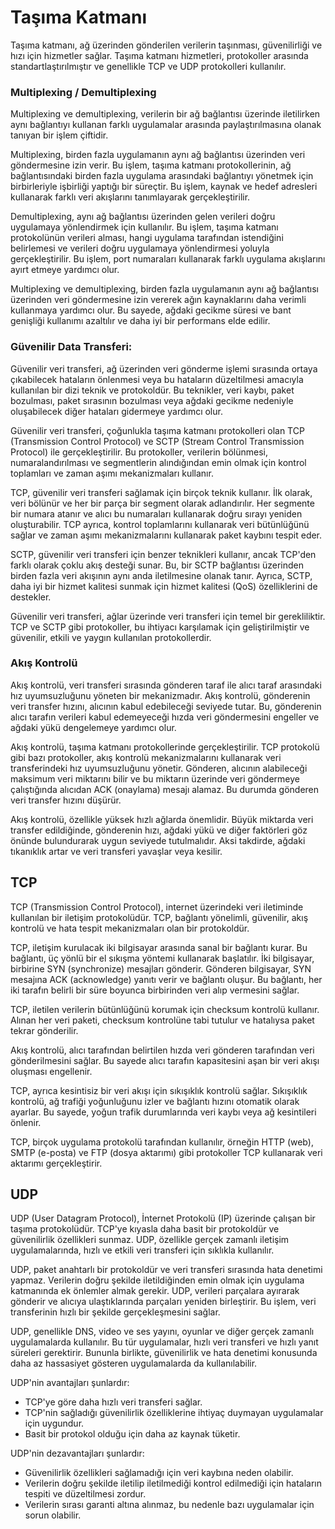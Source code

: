# Taşıma Katmanı

Taşıma katmanı, ağ üzerinden gönderilen verilerin taşınması, güvenilirliği ve hızı için hizmetler sağlar. Taşıma katmanı hizmetleri, protokoller arasında standartlaştırılmıştır ve genellikle TCP ve UDP protokolleri kullanılır.

### Multiplexing / Demultiplexing 

Multiplexing ve demultiplexing, verilerin bir ağ bağlantısı üzerinde iletilirken aynı bağlantıyı kullanan farklı uygulamalar arasında paylaştırılmasına olanak tanıyan bir işlem çiftidir.

Multiplexing, birden fazla uygulamanın aynı ağ bağlantısı üzerinden veri göndermesine izin verir. Bu işlem, taşıma katmanı protokollerinin, ağ bağlantısındaki birden fazla uygulama arasındaki bağlantıyı yönetmek için birbirleriyle işbirliği yaptığı bir süreçtir. Bu işlem, kaynak ve hedef adresleri kullanarak farklı veri akışlarını tanımlayarak gerçekleştirilir.

Demultiplexing, aynı ağ bağlantısı üzerinden gelen verileri doğru uygulamaya yönlendirmek için kullanılır. Bu işlem, taşıma katmanı protokolünün verileri alması, hangi uygulama tarafından istendiğini belirlemesi ve verileri doğru uygulamaya yönlendirmesi yoluyla gerçekleştirilir. Bu işlem, port numaraları kullanarak farklı uygulama akışlarını ayırt etmeye yardımcı olur.

Multiplexing ve demultiplexing, birden fazla uygulamanın aynı ağ bağlantısı üzerinden veri göndermesine izin vererek ağın kaynaklarını daha verimli kullanmaya yardımcı olur. Bu sayede, ağdaki gecikme süresi ve bant genişliği kullanımı azaltılır ve daha iyi bir performans elde edilir.

### Güvenilir Data Transferi:

Güvenilir veri transferi, ağ üzerinden veri gönderme işlemi sırasında ortaya çıkabilecek hataların önlenmesi veya bu hataların düzeltilmesi amacıyla kullanılan bir dizi teknik ve protokoldür. Bu teknikler, veri kaybı, paket bozulması, paket sırasının bozulması veya ağdaki gecikme nedeniyle oluşabilecek diğer hataları gidermeye yardımcı olur.

Güvenilir veri transferi, çoğunlukla taşıma katmanı protokolleri olan TCP (Transmission Control Protocol) ve SCTP (Stream Control Transmission Protocol) ile gerçekleştirilir. Bu protokoller, verilerin bölünmesi, numaralandırılması ve segmentlerin alındığından emin olmak için kontrol toplamları ve zaman aşımı mekanizmaları kullanır.

TCP, güvenilir veri transferi sağlamak için birçok teknik kullanır. İlk olarak, veri bölünür ve her bir parça bir segment olarak adlandırılır. Her segmente bir numara atanır ve alıcı bu numaraları kullanarak doğru sırayı yeniden oluşturabilir. TCP ayrıca, kontrol toplamlarını kullanarak veri bütünlüğünü sağlar ve zaman aşımı mekanizmalarını kullanarak paket kaybını tespit eder.

SCTP, güvenilir veri transferi için benzer teknikleri kullanır, ancak TCP'den farklı olarak çoklu akış desteği sunar. Bu, bir SCTP bağlantısı üzerinden birden fazla veri akışının aynı anda iletilmesine olanak tanır. Ayrıca, SCTP, daha iyi bir hizmet kalitesi sunmak için hizmet kalitesi (QoS) özelliklerini de destekler.

Güvenilir veri transferi, ağlar üzerinde veri transferi için temel bir gerekliliktir. TCP ve SCTP gibi protokoller, bu ihtiyacı karşılamak için geliştirilmiştir ve güvenilir, etkili ve yaygın kullanılan protokollerdir.

### Akış Kontrolü 

Akış kontrolü, veri transferi sırasında gönderen taraf ile alıcı taraf arasındaki hız uyumsuzluğunu yöneten bir mekanizmadır. Akış kontrolü, gönderenin veri transfer hızını, alıcının kabul edebileceği seviyede tutar. Bu, gönderenin alıcı tarafın verileri kabul edemeyeceği hızda veri göndermesini engeller ve ağdaki yükü dengelemeye yardımcı olur.

Akış kontrolü, taşıma katmanı protokollerinde gerçekleştirilir. TCP protokolü gibi bazı protokoller, akış kontrolü mekanizmalarını kullanarak veri transferindeki hız uyumsuzluğunu yönetir. Gönderen, alıcının alabileceği maksimum veri miktarını bilir ve bu miktarın üzerinde veri göndermeye çalıştığında alıcıdan ACK (onaylama) mesajı alamaz. Bu durumda gönderen veri transfer hızını düşürür.

Akış kontrolü, özellikle yüksek hızlı ağlarda önemlidir. Büyük miktarda veri transfer edildiğinde, gönderenin hızı, ağdaki yükü ve diğer faktörleri göz önünde bulundurarak uygun seviyede tutulmalıdır. Aksi takdirde, ağdaki tıkanıklık artar ve veri transferi yavaşlar veya kesilir.

## TCP

TCP (Transmission Control Protocol), internet üzerindeki veri iletiminde kullanılan bir iletişim protokolüdür. TCP, bağlantı yönelimli, güvenilir, akış kontrolü ve hata tespit mekanizmaları olan bir protokoldür.

TCP, iletişim kurulacak iki bilgisayar arasında sanal bir bağlantı kurar. Bu bağlantı, üç yönlü bir el sıkışma yöntemi kullanarak başlatılır. İki bilgisayar, birbirine SYN (synchronize) mesajları gönderir. Gönderen bilgisayar, SYN mesajına ACK (acknowledge) yanıtı verir ve bağlantı oluşur. Bu bağlantı, her iki tarafın belirli bir süre boyunca birbirinden veri alıp vermesini sağlar.

TCP, iletilen verilerin bütünlüğünü korumak için checksum kontrolü kullanır. Alınan her veri paketi, checksum kontrolüne tabi tutulur ve hatalıysa paket tekrar gönderilir.

Akış kontrolü, alıcı tarafından belirtilen hızda veri gönderen tarafından veri gönderilmesini sağlar. Bu sayede alıcı tarafın kapasitesini aşan bir veri akışı oluşması engellenir.

TCP, ayrıca kesintisiz bir veri akışı için sıkışıklık kontrolü sağlar. Sıkışıklık kontrolü, ağ trafiği yoğunluğunu izler ve bağlantı hızını otomatik olarak ayarlar. Bu sayede, yoğun trafik durumlarında veri kaybı veya ağ kesintileri önlenir.

TCP, birçok uygulama protokolü tarafından kullanılır, örneğin HTTP (web), SMTP (e-posta) ve FTP (dosya aktarımı) gibi protokoller TCP kullanarak veri aktarımı gerçekleştirir.


## UDP

UDP (User Datagram Protocol), İnternet Protokolü (IP) üzerinde çalışan bir taşıma protokolüdür. TCP'ye kıyasla daha basit bir protokoldür ve güvenilirlik özellikleri sunmaz. UDP, özellikle gerçek zamanlı iletişim uygulamalarında, hızlı ve etkili veri transferi için sıklıkla kullanılır.

UDP, paket anahtarlı bir protokoldür ve veri transferi sırasında hata denetimi yapmaz. Verilerin doğru şekilde iletildiğinden emin olmak için uygulama katmanında ek önlemler almak gerekir. UDP, verileri parçalara ayırarak gönderir ve alıcıya ulaştıklarında parçaları yeniden birleştirir. Bu işlem, veri transferinin hızlı bir şekilde gerçekleşmesini sağlar.

UDP, genellikle DNS, video ve ses yayını, oyunlar ve diğer gerçek zamanlı uygulamalarda kullanılır. Bu tür uygulamalar, hızlı veri transferi ve hızlı yanıt süreleri gerektirir. Bununla birlikte, güvenilirlik ve hata denetimi konusunda daha az hassasiyet gösteren uygulamalarda da kullanılabilir.

UDP'nin avantajları şunlardır:

-   TCP'ye göre daha hızlı veri transferi sağlar.
-   TCP'nin sağladığı güvenilirlik özelliklerine ihtiyaç duymayan uygulamalar için uygundur.
-   Basit bir protokol olduğu için daha az kaynak tüketir.

UDP'nin dezavantajları şunlardır:

-   Güvenilirlik özellikleri sağlamadığı için veri kaybına neden olabilir.
-   Verilerin doğru şekilde iletilip iletilmediği kontrol edilmediği için hataların tespiti ve düzeltilmesi zordur.
-   Verilerin sırası garanti altına alınmaz, bu nedenle bazı uygulamalar için sorun olabilir.
